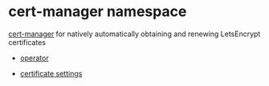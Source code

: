 # cert-manager namespace

[cert-manager](https://github.com/jetstack/cert-manager) for natively automatically obtaining and renewing LetsEncrypt certificates

* [operator](../../../operators/cert-manager/cert-manager.yaml)

* [certificate settings](letsencrypt.yaml)